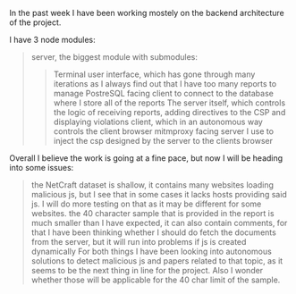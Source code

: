 In the past week I have been working mostely on the backend architecture of the project.

I have 3 node modules:
> server, the biggest module with submodules:
> > Terminal user interface, which has gone through many iterations as I always find out that I have too many reports to manage
> > PostreSQL facing client to connect to the database where I store all of the reports
> > The server itself, which controls the logic of receiving reports, adding directives to the CSP and displaying violations
> client, which in an autonomous way controls the client browser
> mitmproxy facing server I use to inject the csp designed by the server to the clients browser

Overall I believe the work is going at a fine pace, but now I will be heading into some issues:
> the NetCraft dataset is shallow, it contains many websites loading malicious js, but I see that in some cases it lacks hosts providing said js. I will do more testing on that as it may be different for some websites.
> the 40 character sample that is provided in the report is much smaller than I have expected, it can also contain comments, for that I have been thinking whether I should do fetch the documents from the server, but it will run into problems if js is created dynamically
> For both things I have been looking into autonomous solutions to detect malicious js and papers related to that topic, as it seems to be the next thing in line for the project. Also I wonder whether those will be applicable for the 40 char limit of the sample.
